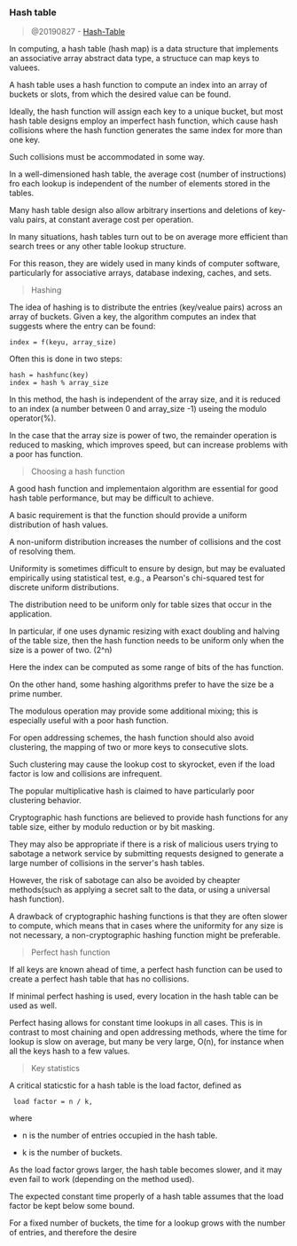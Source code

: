 ### Hash table 

> @20190827 - 
[Hash-Table](https://en.wikipedia.org/wiki/Hash_table)

In computing, a hash table (hash map) is a data structure that implements an associative array abstract data type, a structuce can map keys to valuees.


A hash table uses a hash function to compute an index into an array of buckets or slots, from which the desired value can be found.


Ideally, the hash function will assign each key to a unique bucket, but most hash table designs employ an imperfect hash function, which cause hash collisions where the hash function generates the same index for more than one key.

Such collisions must be accommodated in some way.

In a well-dimensioned hash table, the average cost (number of instructions) fro each lookup is independent of the number of elements stored in the tables.


Many hash table design also allow arbitrary insertions and deletions of key-valu pairs, at constant average cost per operation.

In many situations, hash tables turn out to be on average more efficient than search trees or any other table lookup structure.

For this reason, they are widely used in many kinds of computer software, particularly for associative arrays, database indexing, caches, and sets.



> Hashing

The idea of hashing is to distribute the entries (key/vealue pairs) across an array of buckets. Given a key, the algorithm computes an index that suggests where the entry can be found:

```
index = f(keyu, array_size)
```

Often this is done in two steps:

```
hash = hashfunc(key)
index = hash % array_size

```

In this method, the hash is independent of the array size, and it is reduced to an index (a number between 0 and array_size -1) useing the modulo operator(%).


In the case that the array size is power of two, the remainder operation is reduced to masking, which improves speed, but can increase problems with a poor has function.


> Choosing a hash function 

A good hash function and implementaion algorithm are essential for good hash table performance, but may be difficult to achieve.

A basic requirement is that the function should provide a uniform distribution of hash values. 

A non-uniform distribution increases the number of collisions and the cost of resolving them.

Uniformity is sometimes difficult to ensure by design, but may be evaluated empirically using statistical test, e.g., a Pearson's chi-squared test for discrete uniform distributions.


The distribution need to be uniform only for table sizes that occur in the application. 

In particular, if one uses dynamic resizing with exact doubling and halving of the table size, then the hash function needs to be uniform only when the size is a power of two. (2^n) 

Here the index can be computed as some range of bits of the has function.

On the other hand, some hashing algorithms prefer to have the size be a prime number.


The modulous operation may provide some additional mixing; this is especially useful with a poor hash function.

For open addressing schemes, the hash function should also avoid clustering, the mapping of two or more keys to consecutive slots.

Such clustering may cause the lookup cost to skyrocket, even if the load factor is low and collisions are infrequent.

The popular multiplicative hash is claimed to have particularly poor clustering behavior.


Cryptographic hash functions are believed to provide hash functions for any table size, either by modulo reduction or by bit masking.

They may also be appropriate if there is a risk of malicious users trying to sabotage a network service by submitting requests designed to generate a large number of collisions in the server's hash tables.


However, the risk of sabotage can also be avoided by cheapter methods(such as applying a secret salt to the data, or using a universal hash function).

A drawback of cryptographic hashing functions is that they are often slower to compute, which means that in cases where the uniformity for any size is not necessary, a non-cryptographic hashing function might be preferable.



> Perfect hash function

If all keys are known ahead of time, a perfect hash function can be used to create a perfect hash table that has no collisions.

If minimal perfect hashing is used, every location in the hash table can be used as well.

Perfect hasing allows for constant time lookups in all cases. This is in contrast to most chaining and open addressing methods, where the time for lookup is slow on average, but many be very large, O(n), for instance when all the keys hash to a few values.



> Key statistics

A critical staticstic for a hash table is the load factor, defined as 

```
 load factor = n / k,
```

where 

- n is the number of entries occupied in the hash table.

- k is the number of buckets.


As the load factor grows larger, the hash table becomes slower, and it may even fail to work (depending on the method used).

The expected constant time properly of a hash table assumes that the load factor be kept below some bound.

For a fixed number of buckets, the time for a lookup grows with the number of entries, and therefore the desire

